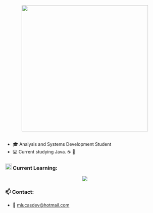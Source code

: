 <div align="center">
  <img src="https://github.com/user-attachments/assets/80b837e8-b090-4305-844f-cfe4bc6e5beb" width="400"/>
  </div><br>

- :mortar_board: Analysis and Systems Development Student
- :computer: Current studying Java. ☕ 🧡

<h3>
  <img src="https://github.com/Tarikul-Islam-Anik/Animated-Fluent-Emojis/blob/master/Emojis/Objects/Books.png" width="20" height="20" /> Current Learning:
</h3>

<p align="center">
  <a href="https://skillicons.dev">
    <img src="https://skillicons.dev/icons?i=java,python,git,github,idea,vscode" />
  </a>
</p>

<h3>
   📫 Contact:
</h3>

- 📮 mlucasdev@hotmail.com
